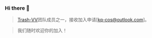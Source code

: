 ### Hi there 👋

> [Trash-VV](https://github.com/trash-vv)团队成员之一，接收加入申请[kq-cos@outlook.com]。

> 我们随时欢迎你的加入！
